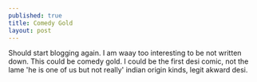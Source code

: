 ```yaml
---
published: true
title: Comedy Gold
layout: post
---
```

Should start blogging again. I am waay too interesting to be not written down. This could be comedy gold. I could be the first desi comic, not the lame 'he is one of us but not really'  indian origin kinds, legit  akward desi.